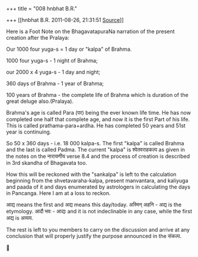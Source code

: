 +++
title = "008 hnbhat B.R."

+++
[[hnbhat B.R.	2011-08-26, 21:31:51 [Source](https://groups.google.com/g/samskrita/c/bg6qj2kX5Ro)]]



Here is a Foot Note on the BhagavatapuraNa narration of the present creation after the Pralaya:

  

  

Our 1000 four yuga-s = 1 day or "kalpa" of Brahma.

1000 four yuga-s - 1 night of Brahma;

our 2000 x 4 yuga-s - 1 day and night;

360 days of Brahma - 1 year of Brahma;

100 years of Brahma - the complete life of Brahma which is duration of the great deluge also.(Pralaya).

  

Brahma's age is called Para (पर) being the ever known life time. He has now completed one half that complete age, and now it is the first Part of his life. This is called prathama-para+ardha. He has completed 50 years and 51st year is continuing.

So 50 x 360 days - i.e. 18 000 kalpa-s. The first "kalpa" is called Brahma and the last is called Padma. The current "kalpa" is श्वेतवराहकल्प as given in the notes on the नारायणीय verse 8.4 and the process of creation is described in 3rd skandha of Bhagavata too.

  

How this will be reckoned with the "sankalpa" is left to the calculation beginning from the shvetavaraha-kalpa, present manvantara, and kaliyuga and paada of it and days enumerated by astrologers in calculating the days in Pancanga. Here I am at a loss to reckon.

  

आद्य means the first and अद्य means this day/today. अस्मिन् अहनि - अद्य is the etymology. आदौ भवः - आद्यः and it is not indeclinable in any case, while the first अद्य is अव्यय.



The rest is left to you members to carry on the discussion and arrive at any conclusion that will properly justify the purpose announced in the संकल्प.



